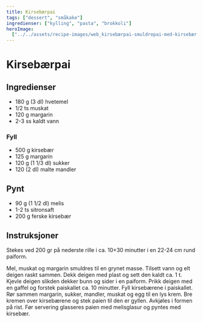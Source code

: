 ```yaml
---
title: Kirsebærpai
tags: ["dessert", "småkake"]
ingredienser: ["kylling", "pasta", "brokkoli"]
heroImage:
  ["../../assets/recipe-images/web_kirsebærpai-smuldrepai-med-kirsebær.jpg"]
---
```


# Kirsebærpai

## Ingredienser

- 180 g (3 dl) hvetemel
- 1/2 ts muskat
- 120 g margarin
- 2-3 ss kaldt vann

### Fyll

- 500 g kirsebær
- 125 g margarin
- 120 g (1 1/3 dl) sukker
- 120 (2 dl) malte mandler

## Pynt

- 90 g (1 1/2 dl) melis
- 1-2 ts sitronsaft
- 200 g ferske kirsebær

## Instruksjoner

Stekes ved 200 gr på nederste rille i ca. 10+30 minutter i en 22-24 cm rund paiform.

Mel, muskat og margarin smuldres til en grynet masse. Tilsett vann og elt deigen raskt sammen. Dekk deigen med plast og sett den kaldt ca. 1 t. Kjevle deigen slikden dekker bunn og sider i en paiform. Prikk deigen med en gaffel og forstek paiskallet ca. 10 minutter. Fyll kirsebærene i paiskallet. Rør sammen margarin, sukker, mandler, muskat og egg til en lys krem. Bre kremen over kirsebærene og stek paien til den er gyllen. Avkjøles i formen på rist. Før servering glasseres paien med melisglasur og pyntes med kirsebær.
